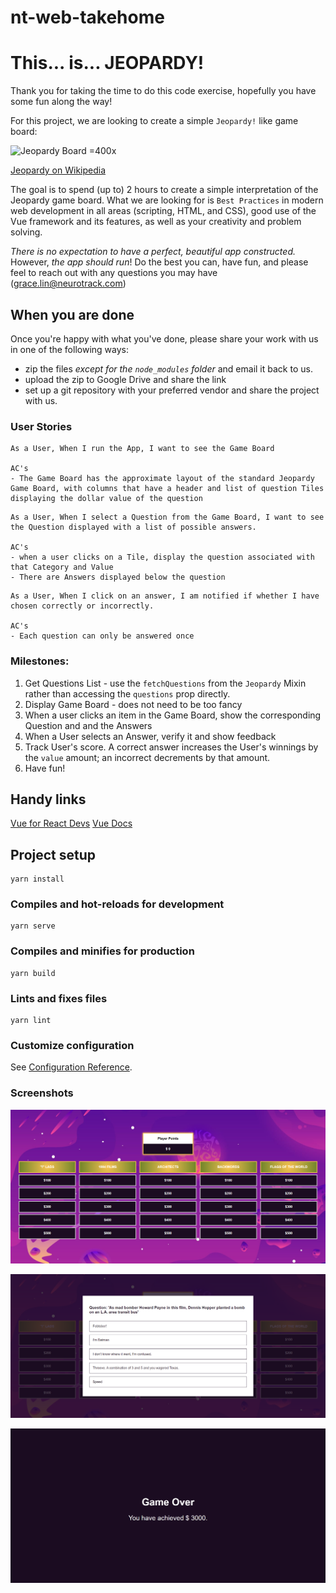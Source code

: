 # nt-web-takehome
# This... is... JEOPARDY!
Thank you for taking the time to do this code exercise, hopefully you have some fun along the way!

For this project, we are looking to create a simple `Jeopardy!` like game board:

![Jeopardy Board =400x](https://www.jeopardy.com/sites/default/files/styles/article_image_960_/public/files/image//Assets/jeopardy/images/s34_jbuzz/november/j-boards/jp_jbuzz_jeffect_submission_840x473.jpg?itok=GmsSmwrW)

[Jeopardy on Wikipedia](https://en.wikipedia.org/wiki/Jeopardy!)

The goal is to spend (up to) 2 hours to create a simple interpretation of the Jeopardy game board. What we are looking for is `Best Practices` in modern web development in all areas (scripting, HTML, and CSS), good use of the Vue framework and its features, as well as your creativity and problem solving.

*There is no expectation to have a perfect, beautiful app constructed.* However, _the app should run_! Do the best you can, have fun, and please feel to reach out with any questions you may have ([grace.lin@neurotrack.com](mailto:grace.lin@neurotrack.com))

## When you are done
Once you're happy with what you've done, please share your work with us in one of the following ways:

* zip the files *except for the `node_modules` folder* and email it back to us.
* upload the zip to Google Drive and share the link
* set up a git repository with your preferred vendor and share the project with us.

### User Stories
```
As a User, When I run the App, I want to see the Game Board

AC's
- The Game Board has the approximate layout of the standard Jeopardy Game Board, with columns that have a header and list of question Tiles displaying the dollar value of the question
```

```
As a User, When I select a Question from the Game Board, I want to see the Question displayed with a list of possible answers.

AC's
- when a user clicks on a Tile, display the question associated with that Category and Value
- There are Answers displayed below the question
```

```
As a User, When I click on an answer, I am notified if whether I have chosen correctly or incorrectly.

AC's
- Each question can only be answered once
```

### Milestones:
1. Get Questions List - use the `fetchQuestions` from the `Jeopardy` Mixin rather than accessing the `questions` prop directly.
2. Display Game Board - does not need to be too fancy
3. When a user clicks an item in the Game Board, show the corresponding Question and and the Answers
4. When a User selects an Answer, verify it and show feedback
5. Track User's score. A correct answer increases the User's winnings by the `value` amount; an incorrect decrements by that amount.
6. Have fun!

## Handy links
[Vue for React Devs](https://blog.logrocket.com/5-vue-tips-for-react-developers/)
[Vue Docs](https://vuejs.org/v2/guide/)

## Project setup
```
yarn install
```

### Compiles and hot-reloads for development
```
yarn serve
```

### Compiles and minifies for production
```
yarn build
```

### Lints and fixes files
```
yarn lint
```

### Customize configuration
See [Configuration Reference](https://cli.vuejs.org/config/).

### Screenshots

![alt-text-1](screenshots/screen-1.png "screen-1")

![alt-text-2](screenshots/screen-2.png "screen-2")

![alt-text-3](screenshots/screen-3.png "screen-3")